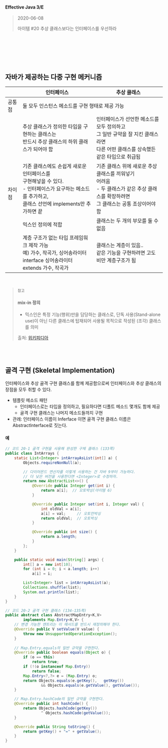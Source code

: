#### Effective Java 3/E
> 2020-06-08
>
> 아이템 #20 추상 클래스보다는 인터페이스를 우선하라

<br><br><br><br><br>


## 자바가 제공하는 다중 구현 메커니즘

<table>
<thead>
  <tr>
    <th class="tg-baqh"></th>
    <th class="tg-baqh">인터페이스</th>
    <th class="tg-baqh">추상 클래스</th>
  </tr>
</thead>
<tbody>
  <tr>
    <td class="tg-baqh">공통점</td>
    <td class="tg-0lax" colspan="2">둘 모두 인스턴스 메소드를 구현 형태로 제공 가능</td>
  </tr>
  <tr>
    <td class="tg-baqh" rowspan="4">차이점</td>
    <td class="tg-0lax">추상 클래스가 정의한 타입을 구현하는 클래스는 <br>반드시 추상 클래스의 하위 클래스가 되어야 함</td>
    <td class="tg-0lax">인터페이스가 선언한 메소드를 모두 정의하고 <br>그 일반 규약을 잘 지킨 클래스라면<br>다른 어떤 클래스를 상속했든 같은 타입으로 취급됨</td>
  </tr>
  <tr>
    <td class="tg-0lax">기존 클래스에도 손쉽게 새로운 인터페이스를<br>구현해넣을 수 있다.<br>- 인터페이스가 요구하는 메소드를 추가하고,<br>클래스 선언에 implements만 추가하면 끝</td>
    <td class="tg-0lax">기존 클래스 위에 새로운 추상 클래스를 끼워넣기 <br>어려움<br>- 두 클래스가 같은 추상 클래스를 확장하려면 <br>그 클래스는 공통 조상이어야 함</td>
  </tr>
  <tr>
    <td class="tg-0lax">믹스인 정의에 적합</td>
    <td class="tg-0lax">클래스는 두 개의 부모를 둘 수 없음</td>
  </tr>
  <tr>
    <td class="tg-0lax">
      계층 구조가 없는 타입 프레임워크 제작 가능<br>
      예) 가수, 작곡가, 싱어송라이터<br>
      interface 싱어송라이터 extends 가수, 작곡가
    </td>
    <td class="tg-0lax">
      클래스는 계층이 있음..<br>같은 기능을 구현하려면 고도비만 계층구조가 됨
    </td>
  </tr>
</tbody>
</table>
<br>

> `참고`
> #### mix-in 정의
> * 믹스인은 특정 기능(행위)만을 담당하는 클래스로, 단독 사용(Stand-alone use)이 아닌 다른 클래스에 탑재되어 사용될 목적으로 작성된 (조각) 클래스를 의미
>
> 출처: [위키피디아](https://en.wikipedia.org/wiki/Mixin)

<br><br>



## 골격 구현 (Skeletal Implementation)
인터페이스와 추상 골격 구현 클래스를 함께 제공함으로써 인터페이스와 추상 클래스의 장점을 모두 취할 수 있다.

* 템플릿 메소드 패턴
  * 인터페이스로는 타입을 정의하고, 필요하다면 디폴트 메소드 몇개도 함께 제공
  * 골격 구현 클래스는 나머지 메소드들까지 구현
* 관례: 인터페이스 이름이 Inferface 이면 골격 구현 클래스 이름은 AbstractInterface로 짓는다.


#### 예
``` java
// 코드 20-1 골격 구현을 사용해 완성한 구체 클래스 (133쪽)
public class IntArrays {
    static List<Integer> intArrayAsList(int[] a) {
        Objects.requireNonNull(a);

        // 다이아몬드 연산자를 이렇게 사용하는 건 자바 9부터 가능하다.
        // 더 낮은 버전을 사용한다면 <Integer>로 수정하자.
        return new AbstractList<>() {
            @Override public Integer get(int i) {
                return a[i];  // 오토박싱(아이템 6)
            }

            @Override public Integer set(int i, Integer val) {
                int oldVal = a[i];
                a[i] = val;     // 오토언박싱
                return oldVal;  // 오토박싱
            }

            @Override public int size() {
                return a.length;
            }
        };
    }

    public static void main(String[] args) {
        int[] a = new int[10];
        for (int i = 0; i < a.length; i++)
            a[i] = i;

        List<Integer> list = intArrayAsList(a);
        Collections.shuffle(list);
        System.out.println(list);
    }
}
```



``` java
// 코드 20-2 골격 구현 클래스 (134-135쪽)
public abstract class AbstractMapEntry<K,V>
        implements Map.Entry<K,V> {
    // 변경 가능한 엔트리는 이 메서드를 반드시 재정의해야 한다.
    @Override public V setValue(V value) {
        throw new UnsupportedOperationException();
    }
    
    // Map.Entry.equals의 일반 규약을 구현한다.
    @Override public boolean equals(Object o) {
        if (o == this)
            return true;
        if (!(o instanceof Map.Entry))
            return false;
        Map.Entry<?,?> e = (Map.Entry) o;
        return Objects.equals(e.getKey(),   getKey())
                && Objects.equals(e.getValue(), getValue());
    }

    // Map.Entry.hashCode의 일반 규약을 구현한다.
    @Override public int hashCode() {
        return Objects.hashCode(getKey())
                ^ Objects.hashCode(getValue());
    }

    @Override public String toString() {
        return getKey() + "=" + getValue();
    }
}
```
